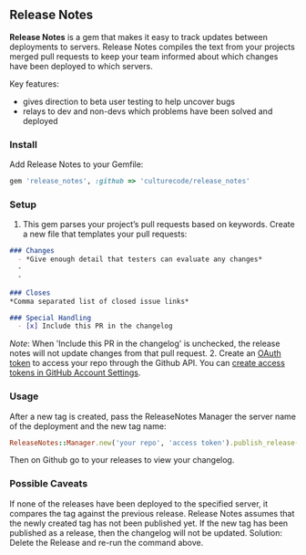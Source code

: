 ## Release Notes

**Release Notes** is a gem that makes it easy to track updates between deployments to servers. Release Notes compiles the text from your projects merged pull requests to keep your team informed about which changes have been deployed to which servers.

Key features:
- gives direction to beta user testing to help uncover bugs
- relays to dev and non-devs which problems have been solved and deployed

### Install
Add Release Notes to your Gemfile:
``` ruby
gem 'release_notes', :github => 'culturecode/release_notes'
```

### Setup
1. This gem parses your project’s pull requests based on keywords. Create a new file that templates your pull requests:
  ```markdown
  ### Changes
    - *Give enough detail that testers can evaluate any changes*
    -
    -

  ### Closes
  *Comma separated list of closed issue links*

  ### Special Handling
    - [x] Include this PR in the changelog
  ```
  *Note*: When 'Include this PR in the changelog' is unchecked, the release notes will not update changes from that pull request.
2. Create an [OAuth token](https://developer.github.com/v3/oauth/) to access your repo through the Github API. You can [create access tokens in GitHub Account Settings](https://help.github.com/articles/creating-an-access-token-for-command-line-use/).

### Usage
After a new tag is created, pass the ReleaseNotes Manager the server name of the deployment and the new tag name:
```ruby
ReleaseNotes::Manager.new('your repo', 'access token').publish_release('server name', 'new tag name')
```
Then on Github go to your releases to view your changelog.

### Possible Caveats
If none of the releases have been deployed to the specified server, it compares the tag against the previous release. Release Notes assumes that the newly created tag has not been published yet. If the new tag has been published as a release, then the changelog will not be updated. Solution: Delete the Release and re-run the command above.
